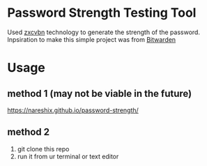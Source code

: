 # Password Strength Testing Tool


Used [zxcvbn]( https://github.com/dropbox/zxcvbn?tab=readme-ov-file ) technology to generate the strength of the password. Inpsiration to make this simple project was from [Bitwarden](https://bitwarden.com/password-strength/)


# Usage

## method 1 (may not be viable in the future)

https://nareshix.github.io/password-strength/

## method 2
1. git clone this repo
2. run it from ur terminal or text editor